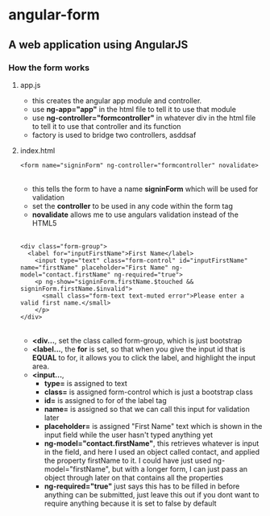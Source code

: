 # angular-form
## A web application using AngularJS

### How the form works
1.  app.js <br>
    * this creates the angular app module and controller.
    * use **ng-app="app"** in the html file to tell it to use that module
    * use **ng-controller="formcontroller"** in whatever div in the html file to tell it to use that controller and its function
    * factory is used to bridge two controllers, asddsaf

2. index.html <br>
    ```
    <form name="signinForm" ng-controller="formcontroller" novalidate>
    ```

    <br>

    * this tells the form to have a name **signinForm** which will be used for validation
    * set the **controller** to be used in any code within the form tag
    * **novalidate** allows me to use angulars validation instead of the HTML5

    <br>

    ```
    <div class="form-group">
      <label for="inputFirstName">First Name</label>
        <input type="text" class="form-control" id="inputFirstName" name="firstName" placeholder="First Name" ng-model="contact.firstName" ng-required="true">
        <p ng-show="signinForm.firstName.$touched && signinForm.firstName.$invalid">
          <small class="form-text text-muted error">Please enter a valid first name.</small>
        </p>
    </div>
    ```

    <br>

    * **<div...**, set the class called form-group, which is just bootstrap
    * **<label...**, the **for** is set, so that when you give the input id that is **EQUAL** to for, it allows you to
    click the label, and highlight the input area.
    * **<input...**,
      * **type=** is assigned to text
      * **class=** is assigned form-control which is just a bootstrap class
      * **id=** is assigned to for of the label tag
      * **name=** is assigned so that we can call this input for validation later
      * **placeholder=** is assigned "First Name" text which is shown in the input field while the user hasn't typed anything yet
      * **ng-model="contact.firstName"**, this retrieves whatever is input in the field, and here I used an object called contact, and applied the property
      firstName to it.  I could have just used ng-model="firstName", but with a longer form, I can just pass an object through later on that contains all the properties
      * **ng-required="true"** just says this has to be filled in before anything can be submitted, just leave this out if you dont want to require anything because
      it is set to false by default

